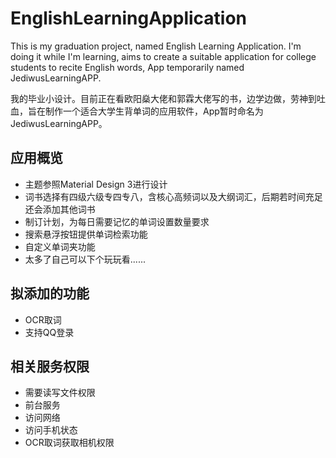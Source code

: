 # EnglishLearningApplication
This is my graduation project, named English Learning Application. I'm doing it while I'm learning, aims to create a suitable application for college students to recite English words, App temporarily named JediwusLearningAPP.

我的毕业小设计。目前正在看欧阳燊大佬和郭霖大佬写的书，边学边做，劳神到吐血，旨在制作一个适合大学生背单词的应用软件，App暂时命名为JediwusLearningAPP。

## 应用概览
* 主题参照Material Design 3进行设计
* 词书选择有四级六级专四专八，含核心高频词以及大纲词汇，后期若时间充足还会添加其他词书
* 制订计划，为每日需要记忆的单词设置数量要求
* 搜索悬浮按钮提供单词检索功能
* 自定义单词夹功能
* 太多了自己可以下个玩玩看......

## 拟添加的功能
* OCR取词
* 支持QQ登录

## 相关服务权限
* 需要读写文件权限
* 前台服务
* 访问网络
* 访问手机状态
* OCR取词获取相机权限
